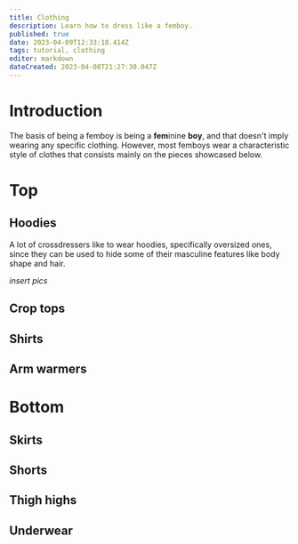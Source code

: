 ```yaml
---
title: Clothing
description: Learn how to dress like a femboy.
published: true
date: 2023-04-09T12:33:18.414Z
tags: tutorial, clothing
editor: markdown
dateCreated: 2023-04-08T21:27:30.047Z
---
```


# Introduction

The basis of being a femboy is being a **fem**inine **boy**, and that doesn't imply wearing any specific clothing. However, most femboys wear a characteristic style of clothes that consists mainly on the pieces showcased below.

# Top
## Hoodies

A lot of crossdressers like to wear hoodies, specifically oversized ones, since they can be used to hide some of their masculine features like body shape and hair.

*insert pics*

## Crop tops
## Shirts
## Arm warmers

# Bottom
## Skirts
## Shorts
## Thigh highs
## Underwear